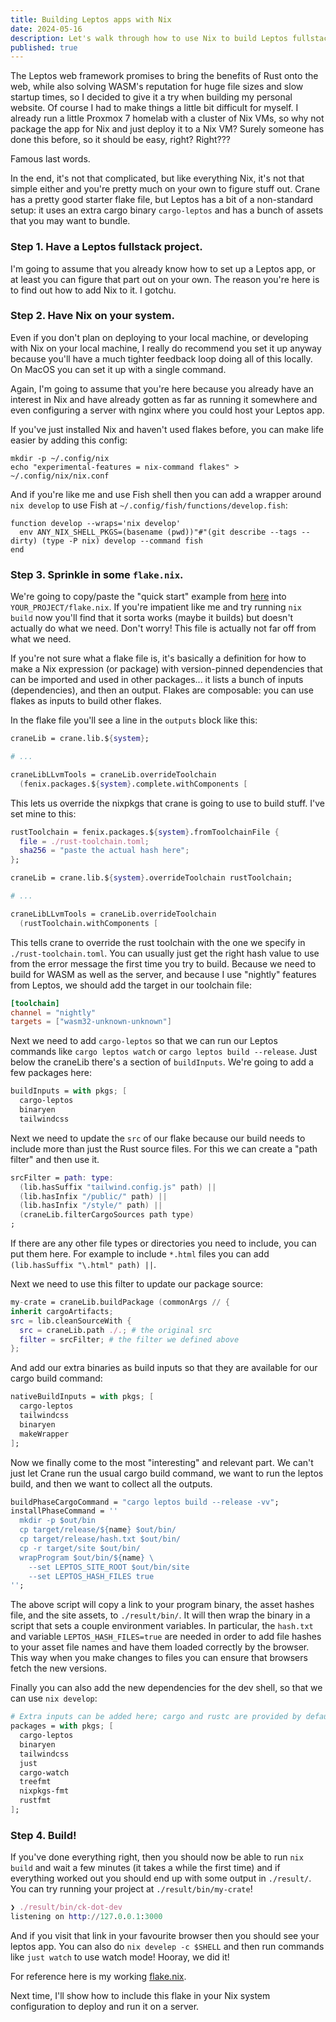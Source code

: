 ```yaml
---
title: Building Leptos apps with Nix
date: 2024-05-16
description: Let's walk through how to use Nix to build Leptos fullstack apps with nightly Rust, taking care of the server program, client WASM, and assets.
published: true
---
```


The Leptos web framework promises to bring the benefits of Rust onto the web, while also solving WASM's reputation for huge file sizes and slow startup times, so I decided to give it a try when building my personal website. Of course I had to make things a little bit difficult for myself. I already run a little Proxmox 7 homelab with a cluster of Nix VMs, so why not package the app for Nix and just deploy it to a Nix VM? Surely someone has done this before, so it should be easy, right? Right???

Famous last words.

In the end, it's not that complicated, but like everything Nix, it's not that simple either and you're pretty much on your own to figure stuff out. Crane has a pretty good starter flake file, but Leptos has a bit of a non-standard setup: it uses an extra cargo binary `cargo-leptos` and has a bunch of assets that you may want to bundle.

### Step 1. Have a Leptos fullstack project.

I'm going to assume that you already know how to set up a Leptos app, or at least you can figure that part out on your own. The reason you're here is to find out how to add Nix to it. I gotchu.

### Step 2. Have Nix on your system.

Even if you don't plan on deploying to your local machine, or developing with Nix on your local machine, I really do recommend you set it up anyway because you'll have a much tighter feedback loop doing all of this locally. On MacOS you can set it up with a single command.

Again, I'm going to assume that you're here because you already have an interest in Nix and have already gotten as far as running it somewhere and even configuring a server with nginx where you could host your Leptos app.

If you've just installed Nix and haven't used flakes before, you can make life easier by adding this config:

```fish
mkdir -p ~/.config/nix
echo "experimental-features = nix-command flakes" > ~/.config/nix/nix.conf
```

And if you're like me and use Fish shell then you can add a wrapper around `nix develop` to use Fish at `~/.config/fish/functions/develop.fish`:

```fish
function develop --wraps='nix develop'
  env ANY_NIX_SHELL_PKGS=(basename (pwd))"#"(git describe --tags --dirty) (type -P nix) develop --command fish
end
```

### Step 3. Sprinkle in some `flake.nix`.

We're going to copy/paste the "quick start" example from [here](https://crane.dev/examples/quick-start.html) into `YOUR_PROJECT/flake.nix`. If you're impatient like me and try running `nix build` now you'll find that it sorta works (maybe it builds) but doesn't actually do what we need. Don't worry! This file is actually not far off from what we need.

If you're not sure what a flake file is, it's basically a definition for how to make a Nix expression (or package) with version-pinned dependencies that can be imported and used in other packages... it lists a bunch of inputs (dependencies), and then an output. Flakes are composable: you can use flakes as inputs to build other flakes.

In the flake file you'll see a line in the `outputs` block like this:

```nix
craneLib = crane.lib.${system};

# ...

craneLibLLvmTools = craneLib.overrideToolchain
  (fenix.packages.${system}.complete.withComponents [
```

This lets us override the nixpkgs that crane is going to use to build stuff. I've set mine to this:

```nix
rustToolchain = fenix.packages.${system}.fromToolchainFile {
  file = ./rust-toolchain.toml;
  sha256 = "paste the actual hash here";
};

craneLib = crane.lib.${system}.overrideToolchain rustToolchain;

# ...

craneLibLLvmTools = craneLib.overrideToolchain
  (rustToolchain.withComponents [
```

This tells crane to override the rust toolchain with the one we specify in `./rust-toolchain.toml`. You can usually just get the right hash value to use from the error message the first time you try to build. Because we need to build for WASM as well as the server, and because I use "nightly" features from Leptos, we should add the target in our toolchain file:

```toml
[toolchain]
channel = "nightly"
targets = ["wasm32-unknown-unknown"]
```

Next we need to add `cargo-leptos` so that we can run our Leptos commands like `cargo leptos watch` or `cargo leptos build --release`. Just below the craneLib there's a section of `buildInputs`. We're going to add a few packages here:

```nix
buildInputs = with pkgs; [
  cargo-leptos
  binaryen
  tailwindcss
```

Next we need to update the `src` of our flake because our build needs to include more than just the Rust source files. For this we can create a "path filter" and then use it.

```nix
srcFilter = path: type:
  (lib.hasSuffix "tailwind.config.js" path) ||
  (lib.hasInfix "/public/" path) ||
  (lib.hasInfix "/style/" path) ||
  (craneLib.filterCargoSources path type)
;
```

If there are any other file types or directories you need to include, you can put them here. For example to include `*.html` files you can add `(lib.hasSuffix "\.html" path) ||`.

Next we need to use this filter to update our package source:

```nix
my-crate = craneLib.buildPackage (commonArgs // {
inherit cargoArtifacts;
src = lib.cleanSourceWith {
  src = craneLib.path ./.; # the original src
  filter = srcFilter; # the filter we defined above
};
```

And add our extra binaries as build inputs so that they are available for our cargo build command:

```nix
nativeBuildInputs = with pkgs; [
  cargo-leptos
  tailwindcss
  binaryen
  makeWrapper
];
```

Now we finally come to the most "interesting" and relevant part. We can't just let Crane run the usual cargo build command, we want to run the leptos build, and then we want to collect all the outputs.

```nix
buildPhaseCargoCommand = "cargo leptos build --release -vv";
installPhaseCommand = ''
  mkdir -p $out/bin
  cp target/release/${name} $out/bin/
  cp target/release/hash.txt $out/bin/
  cp -r target/site $out/bin/
  wrapProgram $out/bin/${name} \
    --set LEPTOS_SITE_ROOT $out/bin/site
    --set LEPTOS_HASH_FILES true
'';
```

The above script will copy a link to your program binary, the asset hashes file, and the site assets, to `./result/bin/`. It will then wrap the binary in a script that sets a couple environment variables. In particular, the `hash.txt` and variable `LEPTOS_HASH_FILES=true` are needed in order to add file hashes to your asset file names and have them loaded correctly by the browser. This way when you make changes to files you can ensure that browsers fetch the new versions.

Finally you can also add the new dependencies for the dev shell, so that we can use `nix develop`:

```nix
# Extra inputs can be added here; cargo and rustc are provided by default.
packages = with pkgs; [
  cargo-leptos
  binaryen
  tailwindcss
  just
  cargo-watch
  treefmt
  nixpkgs-fmt
  rustfmt
];
```

### Step 4. Build!

If you've done everything right, then you should now be able to run `nix build` and wait a few minutes (it takes a while the first time) and if everything worked out you should end up with some output in `./result/`. You can try running your project at `./result/bin/my-crate`!

```nix
❯ ./result/bin/ck-dot-dev
listening on http://127.0.0.1:3000
```

And if you visit that link in your favourite browser then you should see your leptos app. You can also do `nix develep -c $SHELL` and then run commands like `just watch` to use watch mode! Hooray, we did it!

For reference here is my working [flake.nix](https://github.com/kahnclusions/ck-dot-dev/blob/main/flake.nix).

Next time, I'll show how to include this flake in your Nix system configuration to deploy and run it on a server.
